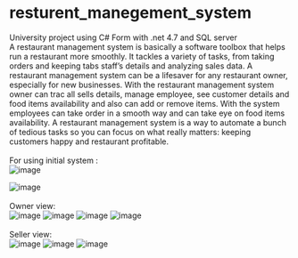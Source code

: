 # resturent_manegement_system
University project using C# Form with .net 4.7 and SQL server <br>
A restaurant management system is basically a software toolbox that helps run a restaurant more smoothly. It tackles a variety of tasks, from taking orders and keeping tabs staff’s details and analyzing sales data. A restaurant management system can be a lifesaver for any restaurant owner, especially for new businesses. With the restaurant management system owner can trac all sells details, manage employee, see customer details and food items availability and also can add or remove items. With the system employees can take order in a smooth way and can take eye on food items availability. A restaurant management system is a way to automate a bunch of tedious tasks so you can focus on what really matters: keeping customers happy and restaurant profitable.<br> <br>
For using initial system : <br>
![image](https://github.com/shishir786/resturent_manegement_system/assets/112066110/6a5f952c-4567-4960-8b6f-2d675b7f8c95)

![image](https://github.com/shishir786/resturent_manegement_system/assets/112066110/87e74fb1-7738-4906-9508-23eb3e846687)
<br><br>Owner view:<br>
![image](https://github.com/shishir786/resturent_manegement_system/assets/112066110/16335ef6-6ac3-41fd-b972-da926e0f2b22)
![image](https://github.com/shishir786/resturent_manegement_system/assets/112066110/7e4eb461-8445-45c1-9c46-ee6f37fdf1ba)
![image](https://github.com/shishir786/resturent_manegement_system/assets/112066110/1aee663a-664d-4eeb-9f51-72421ce7110d)
![image](https://github.com/shishir786/resturent_manegement_system/assets/112066110/edf3041c-de06-4f01-ab4e-0b771a264d77)
<br><br>Seller view:<br>
![image](https://github.com/shishir786/resturent_manegement_system/assets/112066110/a209b325-d691-4057-82d4-a7b0b80fb2dc)
![image](https://github.com/shishir786/resturent_manegement_system/assets/112066110/44902062-49ba-4ff4-94b2-34aaa8b96efb)
![image](https://github.com/shishir786/resturent_manegement_system/assets/112066110/be4e316b-9dd4-4672-a505-eebe6ba412b7)


